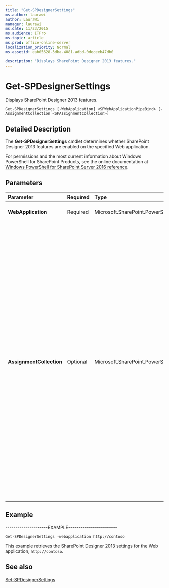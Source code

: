 ```yaml
---
title: "Get-SPDesignerSettings"
ms.author: laurawi
author: LauraWi
manager: laurawi
ms.date: 11/23/2015
ms.audience: ITPro
ms.topic: article
ms.prod: office-online-server
localization_priority: Normal
ms.assetid: eab05628-3dba-4081-adbd-0deceeb47db0

description: "Displays SharePoint Designer 2013 features."
---
```


# Get-SPDesignerSettings

Displays SharePoint Designer 2013 features.
  
```
Get-SPDesignerSettings [-WebApplication] <SPWebApplicationPipeBind> [-AssignmentCollection <SPAssignmentCollection>]
```

## Detailed Description

The **Get-SPDesignerSettings** cmdlet determines whether SharePoint Designer 2013 features are enabled on the specified Web application. 
  
For permissions and the most current information about Windows PowerShell for SharePoint Products, see the online documentation at [Windows PowerShell for SharePoint Server 2016 reference](https://go.microsoft.com/fwlink/p/?LinkId=671715).
  
## Parameters

|**Parameter**|**Required**|**Type**|**Description**|
|:-----|:-----|:-----|:-----|
|**WebApplication** <br/> |Required  <br/> |Microsoft.SharePoint.PowerShell.SPWebApplicationPipeBind  <br/> |Specifies the Web application in which the settings apply.  <br/> |
|**AssignmentCollection** <br/> |Optional  <br/> |Microsoft.SharePoint.PowerShell.SPAssignmentCollection  <br/> |Manages objects for the purpose of proper disposal. Use of objects, such as **SPWeb** or **SPSite**, can use large amounts of memory and use of these objects in Windows PowerShell scripts requires proper memory management. Using the **SPAssignment** object, you can assign objects to a variable and dispose of the objects after they are needed to free up memory. When **SPWeb**, **SPSite**, or **SPSiteAdministration** objects are used, the objects are automatically disposed of if an assignment collection or the **Global** parameter is not used.  <br/> > [!NOTE]> When the **Global** parameter is used, all objects are contained in the global store. If objects are not immediately used, or disposed of by using the **Stop-SPAssignment** command, an out-of-memory scenario can occur.           |
   
## Example

---------------------EXAMPLE------------------------ 
  
```
Get-SPDesignerSettings -webapplication http://contoso
```

This example retrieves the SharePoint Designer 2013 settings for the Web application,  `http://contoso`.
  
## See also

#### 

[Set-SPDesignerSettings](set-spdesignersettings.md)

